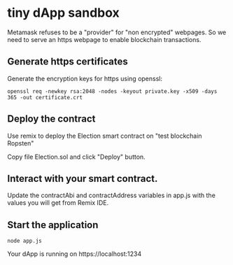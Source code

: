# tiny dApp sandbox

Metamask refuses to be a "provider" for "non encrypted" webpages. So we need to serve an https webpage to enable blockchain transactions.

## Generate https certificates

Generate the encryption keys for https using openssl:

    openssl req -newkey rsa:2048 -nodes -keyout private.key -x509 -days 365 -out certificate.crt

## Deploy the contract

Use remix to deploy the Election smart contract on "test blockchain Ropsten"

Copy file Election.sol and click "Deploy" button.

## Interact with your smart contract.

Update the contractAbi and contractAddress variables in app.js with the values you will get from Remix IDE.

## Start the application

    node app.js

Your dApp is running on https://localhost:1234